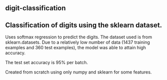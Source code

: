 ## digit-classification
## Classification of digits using the sklearn dataset. 

Uses softmax regression to predict the digits. The dataset used is from sklearn.datasets.
Due to a relatively low number of data (1437 training examples and 360 test examples), the model was able to attain high accuracy.

The test set accuracy is 95% per batch.

Created from scratch using only numpy and sklearn for some features.
